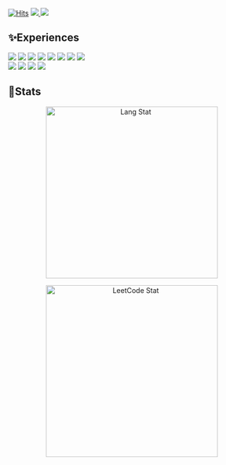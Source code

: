 [![Hits](https://hits.seeyoufarm.com/api/count/incr/badge.svg?url=https%3A%2F%2Fgithub.com%2FwooHyunHwang&count_bg=%23FF00E7&title_bg=%23555555&icon=macys.svg&icon_color=%230096FF&title=visits&edge_flat=false)](https://hits.seeyoufarm.com)
<span>
<a href="mailto:woohyeon5713@gmail.com" target="_blank">
  <img src="https://img.shields.io/badge/woohyeon5713@gmail.com-EA4335?style=flat-square&logo=Gmail&logoColor=white"/>
</a>
</span>
<span>
<a href="https://qdgbjsdnb.tistory.com" target="_blank">
  <img src="https://img.shields.io/badge/Tech_Blog-DD0B78?style=flat-square&logo=GitHub%20Sponsors&logoColor=white"/>
</a>
</span>

<h2>✨Experiences</h2>

<p align="left">
  <img src="https://img.shields.io/badge/AWS-232F3E?style=flat-square&logo=amazonaws&logoColor=white"/>
  <img src="https://img.shields.io/badge/NCP-03C75A?style=flat-square&logo=naver&logoColor=white"/>
  <img src="https://img.shields.io/badge/Spring_Cloud-6DB33F?style=flat-square&logo=springboot&logoColor=white"/>
  <img src="https://img.shields.io/badge/Spring_Boot-6DB33F?style=flat-square&logo=springboot&logoColor=white"/>
  <img src="https://img.shields.io/badge/Mysql-4479A1?style=flat-square&logo=mysql&logoColor=white"/>
  <img src="https://img.shields.io/badge/Oracle-F80000?style=flat-square&logo=oracle&logoColor=white"/>
  <img src="https://img.shields.io/badge/Redis-DC382D?style=flat-square&logo=redis&logoColor=white"/>
  <img src="https://img.shields.io/badge/RabbitMQ-9C2FE4?style=flat-square&logo=rabbitmq&logoColor=white"/>
  <br>
  <img src="https://img.shields.io/badge/VueJs-4FC08D?style=flat-square&logo=vuedotjs&logoColor=white"/>
  <img src="https://img.shields.io/badge/NuxtJs-00DC82?style=flat-square&logo=nuxtdotjs&logoColor=white"/>
  <img src="https://img.shields.io/badge/HTML-E34F26?style=flat-square&logo=html5&logoColor=white"/>
  <img src="https://img.shields.io/badge/js-F7DF1E?style=flat-square&logo=javascript&logoColor=white"/>
</p>

<h2>💛Stats</h2>

<!--
<p align="center">
  <img src="https://github-readme-stats.vercel.app/api?username=wooHyunHwang&show_icons=true&theme=swift" style="width: 350px; height: auto;" alt="Github Stat">
</p>
-->
<p align="center">
  <img src="https://github-readme-stats.vercel.app/api/top-langs/?username=wooHyunHwang&layout=compact&theme=swift&langs_count=5" style="width: 350px; height: auto;" alt="Lang Stat">
</p>
<p align="center">
  <img src="https://leetcard.jacoblin.cool/askljdlkasdj?theme=wtf&font=source_code_pro&extension=null" style="width: 350px; height: auto;" alt="LeetCode Stat">
</p>
